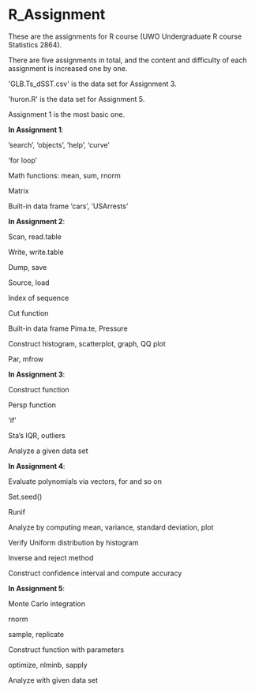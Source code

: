 # R_Assignment

These are the assignments for R course (UWO Undergraduate R course Statistics 2864).

There are five assignments in total, and the content and difficulty of each assignment is increased one by one.

'GLB.Ts_dSST.csv' is the data set for Assignment 3.

'huron.R' is the data set for Assignment 5.

Assignment 1 is the most basic one.


**In Assignment 1**:

’search’, ‘objects’, ’help’, ‘curve’ 

‘for loop’

Math functions: mean, sum, rnorm

Matrix

Built-in data frame ‘cars’, ’USArrests’


**In Assignment 2**: 

Scan, read.table

Write, write.table

Dump, save

Source, load

Index of sequence

Cut function 

Built-in data frame Pima.te, Pressure

Construct histogram, scatterplot, graph, QQ plot

Par, mfrow


**In Assignment 3**:

Construct function 

Persp function

‘if’

Sta’s IQR, outliers

Analyze a given data set


**In Assignment 4**:

Evaluate polynomials via vectors, for and so on

Set.seed()

Runif

Analyze by computing mean, variance, standard deviation, plot

Verify Uniform distribution by histogram 

Inverse and reject method

Construct confidence interval and compute accuracy

**In Assignment 5**:

Monte Carlo integration 

rnorm

sample, replicate 

Construct function with parameters

optimize, nlminb, sapply

Analyze with given data set


